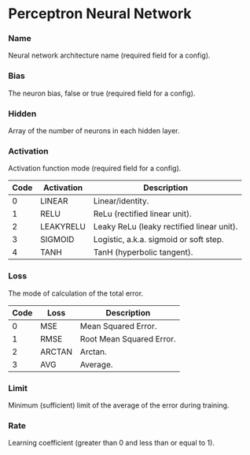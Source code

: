 # Perceptron Neural Network

### Name

Neural network architecture name (required field for a config).

### Bias

The neuron bias, false or true (required field for a config).

### Hidden

Array of the number of neurons in each hidden layer.

### Activation

Activation function mode (required field for a config).

| Code | Activation | Description                               |
| ---- | ---------- | ----------------------------------------- |
| 0    | LINEAR     | Linear/identity.                          |
| 1    | RELU       | ReLu (rectified linear unit).             |
| 2    | LEAKYRELU  | Leaky ReLu (leaky rectified linear unit). |
| 3    | SIGMOID    | Logistic, a.k.a. sigmoid or soft step.    |
| 4    | TANH       | TanH (hyperbolic tangent).                |

### Loss

The mode of calculation of the total error.

| Code | Loss   | Description              |
| ---- | ------ | ------------------------ |
| 0    | MSE    | Mean Squared Error.      |
| 1    | RMSE   | Root Mean Squared Error. |
| 2    | ARCTAN | Arctan.                  |
| 3    | AVG    | Average.                 |

### Limit

Minimum (sufficient) limit of the average of the error during training.

### Rate

Learning coefficient (greater than 0 and less than or equal to 1).

